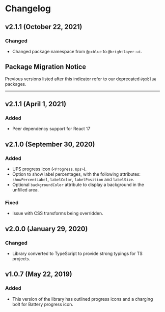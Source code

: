 # Changelog

## v2.1.1 (October 22, 2021)

### Changed

-   Changed package namespace from `@pxblue` to `@brightlayer-ui`.

## Package Migration Notice

Previous versions listed after this indicator refer to our deprecated `@pxblue` packages.

---

## v2.1.1 (April 1, 2021)

### Added

-   Peer dependency support for React 17

## v2.1.0 (September 30, 2020)

### Added

-   UPS progress icon (`<Progress.Ups>`).
-   Option to show label percentages, with the following attributes: `showPercentLabel`, `labelColor`, `labelPosition` and `labelSize`.
-   Optional `backgroundColor` attribute to display a background in the unfilled area.

### Fixed

-   Issue with CSS transforms being overridden.

## v2.0.0 (January 29, 2020)

### Changed

-   Library converted to TypeScript to provide strong typings for TS projects.

## v1.0.7 (May 22, 2019)

### Added

-   This version of the library has outlined progress icons and a charging bolt for Battery progress icon.
